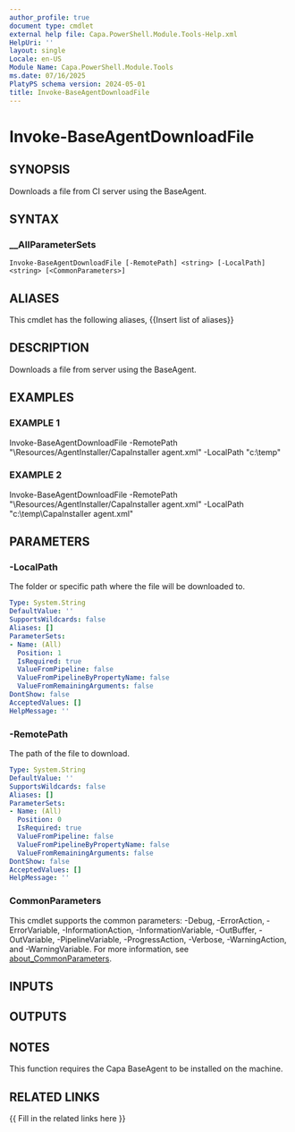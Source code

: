 ```yaml
---
author_profile: true
document type: cmdlet
external help file: Capa.PowerShell.Module.Tools-Help.xml
HelpUri: ''
layout: single
Locale: en-US
Module Name: Capa.PowerShell.Module.Tools
ms.date: 07/16/2025
PlatyPS schema version: 2024-05-01
title: Invoke-BaseAgentDownloadFile
---
```


# Invoke-BaseAgentDownloadFile

## SYNOPSIS

Downloads a file from CI server using the BaseAgent.

## SYNTAX

### __AllParameterSets

```
Invoke-BaseAgentDownloadFile [-RemotePath] <string> [-LocalPath] <string> [<CommonParameters>]
```

## ALIASES

This cmdlet has the following aliases,
  {{Insert list of aliases}}

## DESCRIPTION

Downloads a file from server using the BaseAgent.

## EXAMPLES

### EXAMPLE 1

Invoke-BaseAgentDownloadFile -RemotePath "\Resources/AgentInstaller/CapaInstaller agent.xml" -LocalPath "c:\temp"

### EXAMPLE 2

Invoke-BaseAgentDownloadFile -RemotePath "\Resources/AgentInstaller/CapaInstaller agent.xml" -LocalPath "c:\temp\CapaInstaller agent.xml"

## PARAMETERS

### -LocalPath

The folder or specific path where the file will be downloaded to.

```yaml
Type: System.String
DefaultValue: ''
SupportsWildcards: false
Aliases: []
ParameterSets:
- Name: (All)
  Position: 1
  IsRequired: true
  ValueFromPipeline: false
  ValueFromPipelineByPropertyName: false
  ValueFromRemainingArguments: false
DontShow: false
AcceptedValues: []
HelpMessage: ''
```

### -RemotePath

The path of the file to download.

```yaml
Type: System.String
DefaultValue: ''
SupportsWildcards: false
Aliases: []
ParameterSets:
- Name: (All)
  Position: 0
  IsRequired: true
  ValueFromPipeline: false
  ValueFromPipelineByPropertyName: false
  ValueFromRemainingArguments: false
DontShow: false
AcceptedValues: []
HelpMessage: ''
```

### CommonParameters

This cmdlet supports the common parameters: -Debug, -ErrorAction, -ErrorVariable,
-InformationAction, -InformationVariable, -OutBuffer, -OutVariable, -PipelineVariable,
-ProgressAction, -Verbose, -WarningAction, and -WarningVariable. For more information, see
[about_CommonParameters](https://go.microsoft.com/fwlink/?LinkID=113216).

## INPUTS

## OUTPUTS

## NOTES

This function requires the Capa BaseAgent to be installed on the machine.


## RELATED LINKS

{{ Fill in the related links here }}

